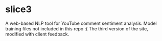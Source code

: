 # slice3
A web-based NLP tool for YouTube comment sentiment analysis. Model training files not included in this repo :(
The third version of the site, modified with client feedback.
